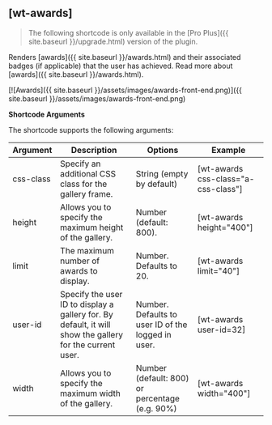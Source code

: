 ## [wt-awards]

> The following shortcode is only available in the [Pro Plus]({{ site.baseurl }}/upgrade.html) version of the plugin.

Renders [awards]({{ site.baseurl }}/awards.html) and their associated badges (if applicable) that the user has achieved. Read more about [awards]({{ site.baseurl }}/awards.html).

[![Awards]({{ site.baseurl }}/assets/images/awards-front-end.png)]({{ site.baseurl }}/assets/images/awards-front-end.png)

**Shortcode Arguments**
 
The shortcode supports the following arguments:
 
| Argument | Description | Options | Example |
|--|--|--|--|
|css-class	|Specify an additional CSS class for the gallery frame.	|String (empty by default)	|[wt-awards css-class="a-css-class"]
|height	|Allows you to specify the maximum height of the gallery.|	Number (default: 800).|	[wt-awards height="400"]
|limit|	The maximum number of awards to display.	|Number. Defaults to 20.|	[wt-awards limit="40"]
|user-id|	Specify the user ID to display a gallery for. By default, it will show the gallery for the current user.	|Number. Defaults to user ID of the logged in user.	|[wt-awards user-id=32]
|width	|Allows you to specify the maximum width of the gallery.|	Number (default: 800) or percentage (e.g. 90%)|	[wt-awards width="400"]|